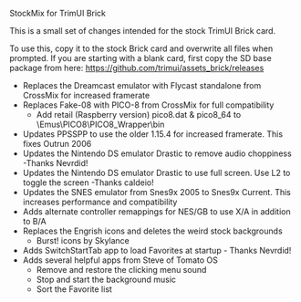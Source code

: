 StockMix for TrimUI Brick

This is a small set of changes intended for the stock TrimUI Brick card.

To use this, copy it to the stock Brick card and overwrite all files when prompted.
If you are starting with a blank card, first copy the SD base package from here:
https://github.com/trimui/assets_brick/releases

- Replaces the Dreamcast emulator with Flycast standalone from CrossMix for increased framerate
- Replaces Fake-08 with PICO-8 from CrossMix for full compatibility
	- Add retail (Raspberry version) pico8.dat & pico8_64 to \Emus\PICO8\PICO8_Wrapper\bin
- Updates PPSSPP to use the older 1.15.4 for increased framerate. This fixes Outrun 2006
- Updates the Nintendo DS emulator Drastic to remove audio choppiness -Thanks Nevrdid!
- Updates the Nintendo DS emulator Drastic to use full screen. Use L2 to toggle the screen -Thanks caldeio!
- Updates the SNES emulator from Snes9x 2005 to Snes9x Current. This increases performance and compatibility
- Adds alternate controller remappings for NES/GB to use X/A in addition to B/A
- Replaces the Engrish icons and deletes the weird stock backgrounds
	- Burst! icons by Skylance
- Adds SwitchStartTab app to load Favorites at startup - Thanks Nevrdid!
- Adds several helpful apps from Steve of Tomato OS
	- Remove and restore the clicking menu sound
	- Stop and start the background music
	- Sort the Favorite list

